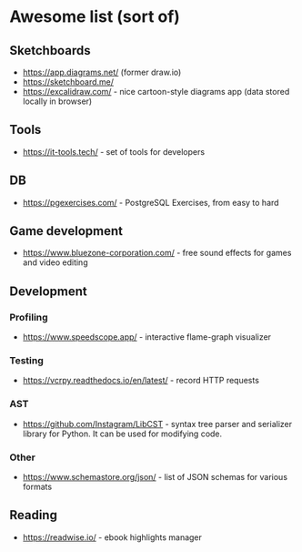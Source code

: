 # Awesome list (sort of)

## Sketchboards

* https://app.diagrams.net/ (former draw.io)
* https://sketchboard.me/
* https://excalidraw.com/ - nice cartoon-style diagrams app (data stored locally in browser)

## Tools

* https://it-tools.tech/ - set of tools for developers

## DB

* https://pgexercises.com/ - PostgreSQL Exercises, from easy to hard

## Game development

* https://www.bluezone-corporation.com/ - free sound effects for games and video editing

## Development

### Profiling

* https://www.speedscope.app/ - interactive flame-graph visualizer

### Testing

* https://vcrpy.readthedocs.io/en/latest/ - record HTTP requests

### AST

* https://github.com/Instagram/LibCST - syntax tree parser and serializer library for Python. It can be used for modifying code.

### Other

* https://www.schemastore.org/json/ - list of JSON schemas for various formats

## Reading

* https://readwise.io/ - ebook highlights manager